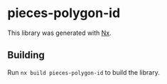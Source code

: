 # pieces-polygon-id

This library was generated with [Nx](https://nx.dev).

## Building

Run `nx build pieces-polygon-id` to build the library.
